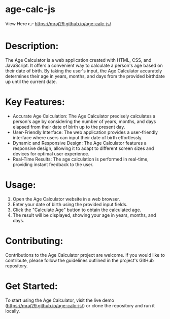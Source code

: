 # age-calc-js
View Here 👉 https://mraj29.github.io/age-calc-js/

# Description:
The Age Calculator is a web application created with HTML, CSS, and JavaScript. It offers a convenient way to calculate a person's age based on their date of birth. By taking the user's input, the Age Calculator accurately determines their age in years, months, and days from the provided birthdate up until the current date.

# Key Features:
- Accurate Age Calculation: The Age Calculator precisely calculates a person's age by considering the number of years, months, and days elapsed from their date of birth up to the present day.
- User-Friendly Interface: The web application provides a user-friendly interface where users can input their date of birth effortlessly.
- Dynamic and Responsive Design: The Age Calculator features a responsive design, allowing it to adapt to different screen sizes and devices for optimal user experience.
- Real-Time Results: The age calculation is performed in real-time, providing instant feedback to the user.

# Usage:
1. Open the Age Calculator website in a web browser.
2. Enter your date of birth using the provided input fields.
3. Click the "Calculate Age" button to obtain the calculated age.
4. The result will be displayed, showing your age in years, months, and days.

# Contributing:
Contributions to the Age Calculator project are welcome. If you would like to contribute, please follow the guidelines outlined in the project's GitHub repository.

# Get Started:
To start using the Age Calculator, visit the live demo (https://mraj29.github.io/age-calc-js/) or clone the repository and run it locally.

